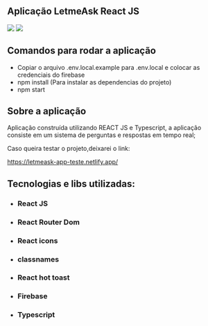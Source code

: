 ## Aplicação LetmeAsk React JS

<img src="https://user-images.githubusercontent.com/43323183/123288120-a83b7400-d4e5-11eb-8b11-d5df4b4be60c.png">
<img src="https://user-images.githubusercontent.com/43323183/123288189-b6899000-d4e5-11eb-95da-9ddd8fb8b7bb.png">

## Comandos para rodar a aplicação
- Copiar o arquivo .env.local.example para .env.local e colocar as credenciais do firebase
- npm install (Para instalar as dependencias do projeto)
- npm start

## Sobre a aplicação

Aplicação construída utilizando REACT JS e Typescript, a aplicação consiste em um sistema de perguntas e respostas em tempo real;

Caso queira testar o projeto,deixarei o link:

https://letmeask-app-teste.netlify.app/

## Tecnologias e libs utilizadas:

- ### React JS
- ### React Router Dom 
- ### React icons 
- ### classnames
- ### React hot toast
- ### Firebase
- ### Typescript

